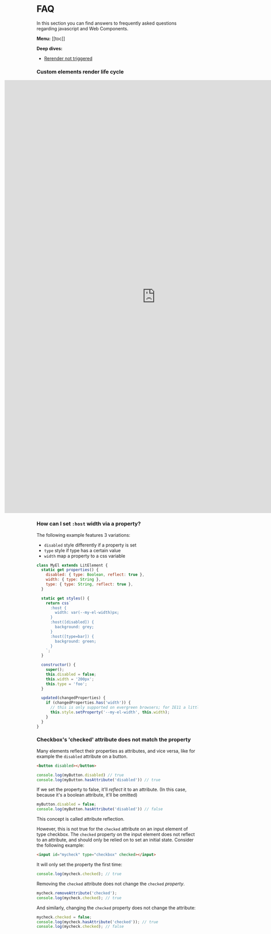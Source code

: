 # FAQ

In this section you can find answers to frequently asked questions regarding javascript and Web Components.

**Menu:**
[[toc]]

**Deep dives:**
- [Rerender not triggered](./rerender.html)


### Custom elements render life cycle

<iframe src="https://andyogo.github.io/custom-element-reactions-diagram/" style="width: 940px; border: none;margin-left: -100px; height: 1350px;"></iframe>


### How can I set `:host` width via a property?

The following example features 3 variations:
- `disabled` style differently if a property is set
- `type` style if type has a certain value
- `width` map a property to a css variable

```js
class MyEl extends LitElement {
  static get properties() {
    disabled: { type: Boolean, reflect: true },
    width: { type: String },
    type: { type: String, reflect: true },
  }

  static get styles() {
    return css`
      :host {
        width: var(--my-el-width)px;
      }
      :host([disabled]) {
        background: grey;
      }
      :host([type=bar]) {
        background: green;
      }
    `;
  }

  constructor() {
    super();
    this.disabled = false;
    this.width = '200px';
    this.type = 'foo';
  }

  updated(changedProperties) {
    if (changedProperties.has('width')) {
      // this is only supported on evergreen browsers; for IE11 a little more work is needed
      this.style.setProperty('--my-el-width', this.width);
    }
  }
}
```

### Checkbox's 'checked' attribute does not match the property

Many elements reflect their properties as attributes, and vice versa, like for example the `disabled` attribute on a button.

```html
<button disabled></button>
```

```js
console.log(myButton.disabled) // true
console.log(myButton.hasAttribute('disabled')) // true
```

If we set the property to false, it'll _reflect_ it to an attribute. (In this case, because it's a boolean attribute, it'll be omitted)

```js
myButton.disabled = false;
console.log(myButton.hasAttribute('disabled')) // false
```

This concept is called attribute reflection.

However, this is not true for the `checked` attribute on an input element of type checkbox. The `checked` property on the input element does not reflect to an attribute, and should only be relied on to set an initial state. Consider the following example:

```html
<input id="mycheck" type="checkbox" checked></input>
```

It will only set the property the first time:
```js
console.log(mycheck.checked); // true
```

Removing the `checked` attribute does not change the `checked` _property_.

```js
mycheck.removeAttribute('checked');
console.log(mycheck.checked); // true
```

And similarly, changing the `checked` property does not change the attribute:

```js
mycheck.checked = false;
console.log(mycheck.hasAttribute('checked')); // true
console.log(mycheck.checked); // false
```
